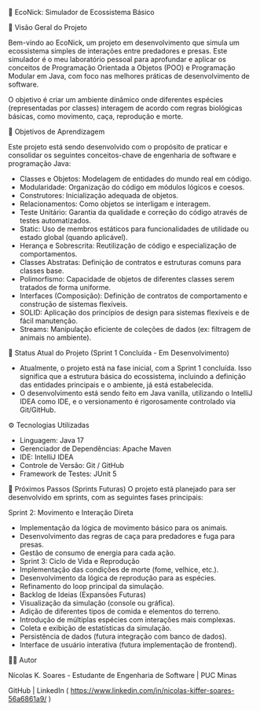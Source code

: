 🌳 EcoNick: Simulador de Ecossistema Básico

📄 Visão Geral do Projeto

Bem-vindo ao EcoNick, um projeto em desenvolvimento que simula um ecossistema simples de interações entre predadores e presas. Este simulador é o meu laboratório pessoal para aprofundar e aplicar os conceitos de Programação Orientada a Objetos (POO) e Programação Modular em Java, com foco nas melhores práticas de desenvolvimento de software.

O objetivo é criar um ambiente dinâmico onde diferentes espécies (representadas por classes) interagem de acordo com regras biológicas básicas, como movimento, caça, reprodução e morte.

🎯 Objetivos de Aprendizagem

Este projeto está sendo desenvolvido com o propósito de praticar e consolidar os seguintes conceitos-chave de engenharia de software e programação Java:

 - Classes e Objetos: Modelagem de entidades do mundo real em código.
 - Modularidade: Organização do código em módulos lógicos e coesos.
 - Construtores: Inicialização adequada de objetos.
 - Relacionamentos: Como objetos se interligam e interagem.
 - Teste Unitário: Garantia da qualidade e correção do código através de testes automatizados.
 - Static: Uso de membros estáticos para funcionalidades de utilidade ou estado global (quando aplicável).
 - Herança e Sobrescrita: Reutilização de código e especialização de comportamentos.
 - Classes Abstratas: Definição de contratos e estruturas comuns para classes base.
 - Polimorfismo: Capacidade de objetos de diferentes classes serem tratados de forma uniforme.
 - Interfaces (Composição): Definição de contratos de comportamento e construção de sistemas flexíveis.
 - SOLID: Aplicação dos princípios de design para sistemas flexíveis e de fácil manutenção.
 - Streams: Manipulação eficiente de coleções de dados (ex: filtragem de animais no ambiente).

🚀 Status Atual do Projeto (Sprint 1 Concluída - Em Desenvolvimento)

 - Atualmente, o projeto está na fase inicial, com a Sprint 1 concluída. Isso significa que a estrutura básica do ecossistema, incluindo a definição das entidades principais e o ambiente, já está estabelecida.
 - O desenvolvimento está sendo feito em Java vanilla, utilizando o IntelliJ IDEA como IDE, e o versionamento é rigorosamente controlado via Git/GitHub.

⚙️ Tecnologias Utilizadas

 - Linguagem: Java 17
 - Gerenciador de Dependências: Apache Maven
 - IDE: IntelliJ IDEA
 - Controle de Versão: Git / GitHub
 - Framework de Testes: JUnit 5

🚧 Próximos Passos (Sprints Futuras)
O projeto está planejado para ser desenvolvido em sprints, com as seguintes fases principais:

Sprint 2: Movimento e Interação Direta

 - Implementação da lógica de movimento básico para os animais.
 - Desenvolvimento das regras de caça para predadores e fuga para presas.
 - Gestão de consumo de energia para cada ação.
 - Sprint 3: Ciclo de Vida e Reprodução
 - Implementação das condições de morte (fome, velhice, etc.).
 - Desenvolvimento da lógica de reprodução para as espécies.
 - Refinamento do loop principal da simulação.
 - Backlog de Ideias (Expansões Futuras)
 - Visualização da simulação (console ou gráfica).
 - Adição de diferentes tipos de comida e elementos do terreno.
 - Introdução de múltiplas espécies com interações mais complexas.
 - Coleta e exibição de estatísticas da simulação.
 - Persistência de dados (futura integração com banco de dados).
 - Interface de usuário interativa (futura implementação de frontend).

👨‍💻 Autor

Nícolas K. Soares - Estudante de Engenharia de Software | PUC Minas

GitHub | LinkedIn ( https://www.linkedin.com/in/nicolas-kiffer-soares-56a6861a9/ )
